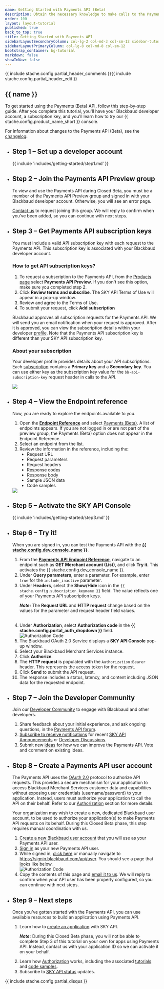 ```yaml
---
name: Getting Started with Payments API (Beta)
description: Obtain the necessary knowledge to make calls to the Payments API using our interactive <%= stache.config.dev_console_name %>
order: 100
layout: layout-tutorial
published: true
back_to_top: true
title: Getting Started with Payments API
sidebarLayoutSecondaryColumn: col-lg-2 col-md-3 col-sm-12 sidebar-tutorial
sidebarLayoutPrimaryColumn: col-lg-8 col-md-8 col-sm-12
bootstrap_container: bg-tutorial
markdown: false
showInNav: false
---
```


{{ include stache.config.partial_header_comments }}{{ include stache.config.partial_header_edit }}

<section class="section-padding bg-tutorial">
  <div class="text-center">
    <h1 class="tutorial">{{ name }}</h1>

<p class="lead tutorial">To get started using the Payments (Beta) API, follow this step-by-step guide. After you complete this tutorial, you'll have your Blackbaud developer account, a subscription key, and you'll learn how to try our {{ stache.config.product_name_short }} console.</p>
<p class="lead tutorial">For information about changes to the Payments API (Beta), see the <a href="https://apidocs.sky.blackbaud.com/support/changelog/payments/">changelog</a>.</p>

  <ul class="slide-container">
<li class="slide">
<h2 class="tutorial">Step 1 &#8211; Set up a developer account</h2>
{{ include 'includes/getting-started/step1.md' }}</li>

<li class="slide">
<h2 class="tutorial">Step 2 &#8211; Join the Payments API Preview group</h2>
<p style="text-align: left;">To view and use the Payments API during Closed Beta, you must be a member of the Payments API Preview group and signed in with your Blackbaud developer account. Otherwise, you will see an error page.</p>
<p style="text-align: left;"><a href="mailto:skyapi@blackbaud.com?subject=Payments%20API%20|%20Request%20to%20join%20Payments%20API%20Preview%20group">Contact us</a> to request joining this group. We will reply to confirm when you’ve been added, so you can continue with next steps.</p></li>

<li class="slide">
<h2 class="tutorial">Step 3 &#8211; Get Payments API subscription keys </h2>
<p style="text-align: left;">You must include a valid API subscription key with each request to the Payments API. This subscription key is associated with your Blackbaud developer account.</p>
<div class="row">
  <div class="col-md-12" style="text-align: left;">
<h3>How to get API subscription keys?</h3>
<ol><li>To request a subscription to the Payments API, from the <a href="https://developer.sky.blackbaud.com/products/">Products page</a> select <strong>Payments API Preview</strong>. If you don't see this option, make sure you completed step 2.</li>
<li>Click <strong>Review terms and subscribe</strong>. The SKY API Terms of Use will appear in a pop-up window.</li>
<li>Review and agree to the Terms of Use.</li>
<li>To submit your request, click <strong>Add subscription</strong></li></ol>
<p style="text-align: left;">Blackbaud approves all subscription requests for the Payments API. We will send you an email notification when your request is approved. After it is approved, you can view the subscription details within your developer <a href="https://developer.sky.blackbaud.com/developer/">profile</a>. Note that the Payments API subscription key is different than your SKY API subscription key.</p>

</div></div>

<div class="row">
  <div class="col-md-12" style="text-align: left;">
<h3>About your subscription</h3> 
<p style="text-align: left;">Your developer profile provides details about your API subscriptions. Each <a href="https://apidocs.sky.blackbaud.com/docs/basics/#!#subscription">subscription</a> contains a <strong>Primary key</strong> and a <strong>Secondary key</strong>. You can use either key as the subscription key value for the <code>bb-api-subscription-key</code> request header in calls to the API.</p>
<img src="/assets/img/getting_started_step_2_subscription.png" >

</div></div>
</li>

<li class="slide">
<h2 class="tutorial">Step 4 &#8211; View the Endpoint reference</h2>
<div class="row">
  <div class="col-md-12" style="text-align: left;">
<p style="text-align: left;">Now, you are ready to explore the endpoints available to you.</p>

<ol>
<li>Open the <strong><a href="{{ stache.config.portal_endpoints }}" target="_blank">Endpoint Reference</a></strong> and select <a href="https://developer.sky.blackbaud.com/docs/services/payments">Payments (Beta)</a>. A list of endpoints appears. If you are not logged in or are not part of the preview group, the Payments (Beta) option does not appear in the Endpoint Reference.</li>
<li>Select an endpoint from the list.</li>
<li>Review the information in the reference, including the:<br />
<ul type="disc"><li>Request URL</li>
<li>Request parameters</li>
<li>Request headers</li>
<li>Response codes</li>
<li>Response body</li>
<li>Sample JSON data</li>
<li>Code samples</li>
</ul></li>
</ol>
</div><div class="col-md-12" style="text-align: left;">
<img src="/assets/img/getting_started_step4_payments_api_reference.png">
</div></li>

<li class="slide">
<h2 class="tutorial">Step 5 &#8211; Activate the SKY API Console</h2>
{{ include 'includes/getting-started/step3.md' }}</li>

<li class="slide">
<h2 class="tutorial">Step 6 &#8211; Try it!</h2>
<div class="row">
    <div class="col-md-12" style="text-align: left;">
<p>When you are signed in, you can test the Payments API with the <a href="{{ stache.config.guide_basics_apiconsole }}"><strong>{{ stache.config.dev_console_name }}</strong></a>. </p>


<ol>
<li>From the <a href="https://developer.sky.blackbaud.com/docs/services/payments"><strong>Payments API Endpoint Reference</strong></a>, navigate to an endpoint such as <strong>GET Merchant account (List)</strong>, and click <strong>Try it</strong>. This activates the {{ stache.config.dev_console_name }}.</li>
<li>Under <strong>Query parameters</strong>, enter a parameter. For example, enter <code>true</code> for the <code>include_inactive</code> parameter.</li>
<li>Under <strong>Headers</strong>, select the <strong>Show/Hide</strong> icon in the <code>{{ stache.config.subscription_keyname }}</code> field.  The value reflects one of your Payments API subscription keys.
<p><bb-alert bb-alert-type="info"><strong><em>Note:</em></strong> The  <strong>Request URL</strong> and <strong>HTTP request</strong> change based on the values for the parameter and request header field values.</bb-alert></p></li>

<br />

<li>Under <strong>Authorization</strong>, select <strong>Authorization code</strong> in the <strong>{{ stache.config.portal_auth_dropdown }}</strong> field.<br />
<img title="Authorization Code" alt="Authorization Code" src="/assets/img/getting_started_step4_oauth.png"></li>
<li>The Blackbaud OAuth 2.0 Service displays a <strong>SKY API Console</strong> pop-up window.</li>
 
<li>Select your Blackbaud Merchant Services instance.</li>

<li>Click <strong>Authorize</strong>.</li>
<li>The <strong>HTTP request</strong> is populated with the <code>Authorization:Bearer </code>  header. This represents the access token for the request.<br />
</li>
<li>Click <strong>Send</strong> to submit the API request.</li>
<li>The response includes a status, latency, and content including JSON data for the requested endpoint.</li>
  </ol></div></div>
  
</li>

<li class="slide">
<h2 class="tutorial">Step 7 &#8211; Join the Developer Community</h2>
<div class="row">
  <div class="col-md-12" style="text-align: left;">
<p>Join our <a href="https://community.blackbaud.com/developer">Developer Community</a> to engage with Blackbaud and other developers.</p>
<ol><li>Share feedback about your initial experience, and ask ongoing questions, in the <a href="https://community.blackbaud.com/forums/viewcategory/503">Payments API forum</a>.</li>
<li><a href="https://community.blackbaud.com/mycommunity/myaccount#settings_subscriptions">Subscribe to receive notifications</a> for recent <a href="https://community.blackbaud.com/blogs/69">SKY API Announcements</a> or <a href="https://community.blackbaud.com/forums/viewcategory/425">Developer Discussions</a>.</li>
<li>Submit new <a href="https://community.blackbaud.com/developer/ideas">ideas</a> for how we can improve the Payments API. Vote and comment on existing ideas.</li>
</ol>

</div></div>
</li>

<li class="slide">
<h2 class="tutorial">Step 8 &#8211; Create a Payments API user account</h2>
<div class="row">
  <div class="col-md-12" style="text-align: left;">
<p>The Payments API uses the <a href="https://oauth.net/2/">OAuth 2.0</a> protocol to authorize API requests. This provides a secure mechanism for your application to access Blackbaud Merchant Services customer data and capabilities without exposing user credentials (username/password) to your application. Instead, users must authorize your application to call the API on their behalf. Refer to our <a href="https://apidocs.sky.blackbaud.com/docs/authorization/">Authorization</a> section for more details.</p>
<p>Your organization may wish to create a new, dedicated Blackbaud user account, to be used to authorize your application(s) to make Payments API requests on its behalf. During this Closed Beta phase, this step requires manual coordination with us.</p>
<ol><li><a href="https://signin.blackbaud.com/signin/sign-up">Create a new Blackbaud user account</a> that you will use as your Payments API user.</li>
<li><a href="https://signin.blackbaud.com/signin/">Sign in</a> as your new Payments API user.</li>
<li>While signed in, <a href="https://signin.blackbaud.com/api/user">click here</a> or manually navigate to <a href="https://signin.blackbaud.com/api/user">https://signin.blackbaud.com/api/user</a>. You should see a page that looks like below.<br />
<img title="Authorization Code" alt="Authorization Code" src="/assets/img/getting_started_step7_payments_signin_page.png"></li>
<li>Copy the contents of this page and <a href="mailto:PaymentApiDevSupport@blackbaud.com?subject=Payments%20API%20|%20Request%20to%20create%20Payments%20API%20user">email it to us</a>. We will reply to confirm when your API user has been properly configured, so you can continue with next steps.</li>
</ol>

</div></div>
</li>

<li class="slide">
<h2 class="tutorial">Step 9 &#8211; Next steps</h2>
<div class="row">
  <div class="col-md-12" style="text-align: left;">
<p>Once you’ve gotten started with the Payments API, you can use available resources to build an application using Payments API.</p>
<ol><li>Learn how to <a href="https://apidocs.sky.blackbaud.com/docs/createapp/">create an application</a> with SKY API.<br />
<p><bb-alert bb-alert-type="info"><strong><em>Note:</em></strong> During this Closed Beta phase, you will not be able to complete Step 3 of this tutorial on your own for apps using Payments API. Instead, contact us with your application ID so we can activate it on your behalf.</bb-alert></p></li>
<li>Learn how <a href="https://apidocs.sky.blackbaud.com/docs/authorization/">Authorization</a> works, including the associated <a href="https://apidocs.sky.blackbaud.com/docs/code/auth-code-flow/">tutorials</a> and <a href="https://apidocs.sky.blackbaud.com/docs/code/">code samples</a>.</li>
<li>Subscribe to <a href="https://skyapi.statuspage.io/">SKY API status</a> updates.</li>
</ol>

</div></div>
</li>

</ul>
{{ include stache.config.partial_disqus }}
